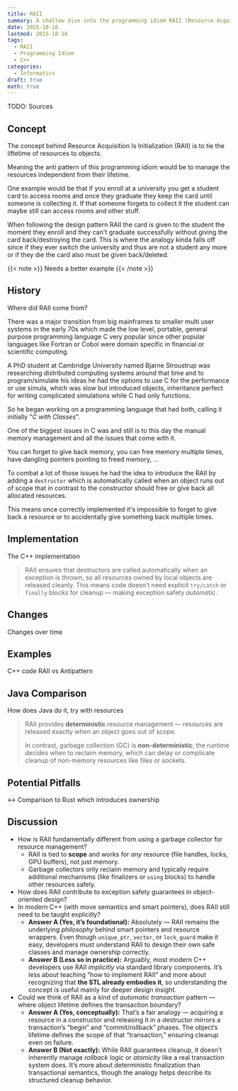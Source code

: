 ```yaml
---
title: RAII
summary: A shallow dive into the programming idiom RAII (Resource Acquisition Is Initialization)
date: 2025-10-16
lastmod: 2025-10-16
tags:
  - RAII
  - Programming Idiom
  - C++
categories:
  - Informatics
draft: true
math: true
---
```


TODO: Sources

## Concept

The concept behind Resource Acquisition Is Initialization (RAII) is to tie the liftetime of resources to objects.

Meaning the anti pattern of this programming idiom would be to manage the resources independent from their lifetime.

One example would be that if you enroll at a university you get a student card to access rooms and once they graduate they keep the card until someone is collecting it. If that someone forgets to collect it the student can maybe still can access rooms and other stuff.

When following the design pattern RAII the card is given to the student the moment they enroll and they can't graduate successfully without giving the card back/destroying the card.
This is where the analogy kinda falls off since if they ever switch the university and thus are not a student any more or if they die the card also must be given back/deleted.

{{< note >}}
Needs a better example
{{< /note >}}

## History

Where did RAII come from?

There was a major transition from big mainframes to smaller multi user systems in the early 70s which made the low level, portable, general purpose programming language C very popular since other popular languages like Fortran or Cobol were domain specific in financial or scientific computing.

A PhD student at Cambridge University named Bjarne Stroustrup was researching distributed computing systems around that time and to program/simulate his ideas he had the options to use C for the performance or use simula, which was slow but introduced objects, inheritance perfect for writing complicated simulations while C had only functions.

So he began working on a programming language that had both, calling it initially "*C with Classes*".

One of the biggest issues in C was and still is to this day the manual memory management and all the issues that come with it.

You can forget to give back memory, you can free memory multiple times, have dangling pointers pointing to freed memory, ...

To combat a lot of those issues he had the idea to introduce the RAII by adding a `destructor` which is automatically called when an object runs out of scope that in contrast to the constructor should free or give back all allocated resources.

This means once correctly implemented it's impossible to forget to give back a resource or to accidentally give something back multiple times.

## Implementation

The C++ implementation

> RAII ensures that destructors are called automatically when an exception is thrown, so all resources owned by local objects are released cleanly.
>  This means code doesn’t need explicit `try/catch` or `finally` blocks for cleanup — making exception safety *automatic*.

## Changes

Changes over time

## Examples

C++ code RAII vs Antipattern

## Java Comparison

How does Java do it, try with resources

> RAII provides **deterministic** resource management — resources are released exactly when an object goes out of scope.
>
> In contrast, garbage collection (GC) is **non-deterministic**; the runtime decides when to reclaim memory, which can delay or complicate cleanup of non-memory resources like files or sockets.

## Potential Pitfalls

<-> Comparison to Rust which introduces ownership

## Discussion

- How is RAII fundamentally different from using a garbage collector for resource management?
  - RAII is tied to **scope** and works for *any* resource (file handles, locks, GPU buffers), not just memory.
  - Garbage collectors only reclaim memory and typically require additional mechanisms (like finalizers or `using` blocks) to handle other resources safely.
- How does RAII contribute to exception safety guarantees in object-oriented design?
- In modern C++ (with move semantics and smart pointers), does RAII still need to be taught explicitly?
  - **Answer A (Yes, it’s foundational):**
     Absolutely — RAII remains the underlying *philosophy* behind smart pointers and resource wrappers.
     Even though `unique_ptr`, `vector`, or `lock_guard` make it easy, developers must understand RAII to design their own safe classes and manage ownership correctly.
  - **Answer B (Less so in practice):**
     Arguably, most modern C++ developers use RAII *implicitly* via standard library components.
     It’s less about teaching “how to implement RAII” and more about recognizing that **the STL already embodies it**, so understanding the concept is useful mainly for deeper design insight.
- Could we think of RAII as a kind of *automatic transaction* pattern — where object lifetime defines the transaction boundary?
  - **Answer A (Yes, conceptually):**
     That’s a fair analogy — acquiring a resource in a constructor and releasing it in a destructor mirrors a transaction’s “begin” and “commit/rollback” phases.
     The object’s lifetime defines the scope of that “transaction,” ensuring cleanup even on failure.
  - **Answer B (Not exactly):**
     While RAII guarantees cleanup, it doesn’t inherently manage *rollback logic* or *atomicity* like a real transaction system does.
     It’s more about deterministic finalization than transactional semantics, though the analogy helps describe its structured cleanup behavior.
